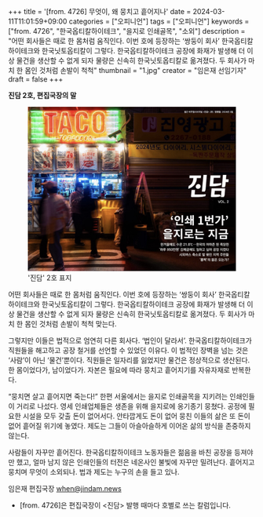 +++
title = '[from. 4726] 무엇이, 왜 뭉치고 흩어지나'
date = 2024-03-11T11:01:59+09:00
categories = ["오피니언"]
tags = ["오피니언"]
keywords = ["from. 4726", "한국옵티칼하이테크", "을지로 인쇄골목", "소외"]
description = "어떤 회사들은 때로 한 몸처럼 움직인다. 이번 호에 등장하는 ‘쌍둥이 회사’ 한국옵티칼하이테크와 한국닛토옵티칼이 그렇다. 한국옵티칼하이테크 공장에 화재가 발생해 더 이상 물건을 생산할 수 없게 되자 물량은 신속히 한국닛토옵티칼로 옮겨졌다. 두 회사가 마치 한 몸인 것처럼 손발이 척척"
thumbnail = "1.jpg"
creator = "임은재 선임기자"
draft = false
+++

**진담 2호, 편집국장의 말**

<figure>
  <img src="1.jpg" alt="no image" />
  <figcaption>'진담' 2호 표지</figcaption>
</figure>

어떤 회사들은 때로 한 몸처럼 움직인다. 이번 호에 등장하는 ‘쌍둥이 회사’ 한국옵티칼하이테크와 한국닛토옵티칼이 그렇다. 한국옵티칼하이테크 공장에 화재가 발생해 더 이상 물건을 생산할 수 없게 되자 물량은 신속히 한국닛토옵티칼로 옮겨졌다. 두 회사가 마치 한 몸인 것처럼 손발이 척척 맞는다.

그렇지만 이들은 법적으로 엄연히 다른 회사다. ‘법인이 달라서’. 한국옵티칼하이테크가 직원들을 해고하고 공장 철거를 선언할 수 있었던 이유다. 이 법적인 장벽을 넘는 것은 ‘사람’이 아닌 ‘물건’뿐이다. 직원들은 일자리를 잃었지만 물건은 정상적으로 생산된다. 한 몸이었다가, 남이었다가. 자본은 필요에 따라 뭉치고 흩어지기를 자유자재로 반복한다.

“뭉치면 살고 흩어지면 죽는다!” 한편 서울에서는 을지로 인쇄골목을 지키려는 인쇄인들이 거리로 나섰다. 영세 인쇄업체들은 생존을 위해 을지로에 옹기종기 뭉쳤다. 공정에 필요한 시설을 모두 갖출 돈이 없어서다. 안타깝게도 돈이 없어 뭉친 이들의 삶은 또 돈이 없어 흩어질 위기에 놓였다. 제도는 그들이 아슬아슬하게 이어온 삶의 방식을 존중하지 않는다.

사람들이 자꾸만 흩어진다. 한국옵티칼하이테크 노동자들은 젊음을 바친 공장을 등져야만 했고, 얼마 남지 않은 인쇄인들의 터전은 네온사인 불빛에 자꾸만 밀려난다. 흩어지고 뭉치며 무엇이 소외되나. 법과 제도는 누구의 손을 들고 있나.

임은재 편집국장 when@jindam.news

* [from. 4726]은 편집국장이 <진담> 발행 때마다 호별로 쓰는 칼럼입니다.


